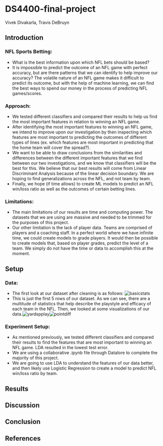 # DS4400-final-project
Vivek Divakarla, Travis DeBruyn

## Introduction
### NFL Sports Betting:
- What is the best information upon which NFL bets should be based?
- It is impossible to predict the outcome of an NFL game with perfect accuracy, but are there patterns that we can identify to help improve our accuracy? The volatile nature of an NFL game makes it difficult to predict its outcome, but with the help of machine learning, we can find the best ways to spend our money in the process of predicting NFL games/scores.

### Approach:
- We tested different classifiers and compared their results to help us find the most important features in relation to winning an NFL game.
- After identifying the most important features to winning an NFL game, we intend to improve upon our investigation by then inspecting which features are most important to predicting the outcomes of different types of lines (ex. which features are most important in predicting that the home team will cover the spread?).
- We want to be able to draw conclusions from the similarities and differences between the different important features that we find between our two investigations, and we know that classifiers will be the best for this. We believe that our best results will come from Linear Discriminant Analysis because of the linear decision boundary. We are hoping to find generalizations across the NFL, and not team by team.
- Finally, we hope (if time allows) to create ML models to predict an NFL win/loss ratio as well as the outcomes of certain betting lines.


### Limitations:
- The main limitations of our results are time and computing power. The datasets that we are using are massive and needed to be trimmed for the purposes of this project.
- Our other limitation is the lack of player data. Teams are comprised of players and a coaching staff. In a perfect world where we have infinite time, we could create models to grade players. It would then be possible to create models that, based on player grades, predict the level of a team. We simply do not have the time or data to accomplish this at the moment.

## Setup
### Data:
- The first look at our dataset after cleaning is as follows: ![basicstats](https://user-images.githubusercontent.com/71042338/231732408-4a6026bb-f1e7-4a2c-a963-f5459caac0ea.png)
- This is just the first 5 rows of our dataset. As we can see, there are a multitude of statistics that help describe the playstyle and efficacy of each team in the NFL. Then, we looked at some visualizations of our data.![yardspplay](https://user-images.githubusercontent.com/71042338/231735732-d89c329c-d571-446f-94ef-dfce7340f214.png)![pointdiff](https://user-images.githubusercontent.com/71042338/231736734-2d83cc75-38e5-4aee-b0bc-8d878fb736a7.png)


### Experiment Setup:
- As mentioned previously, we tested different classifiers and compared their results to find the features that are most important to winning an NFL game. LDA resulted in the lowest test error.
- We are using a collaborative .ipynb file through Datalore to complete the majority of this project.
- We are going to use LDA to understand the features of our data better, and then likely use Logistic Regression to create a model to predict NFL win/loss ratio by team.

## Results
### 

## Discussion

## Conclusion

## References

